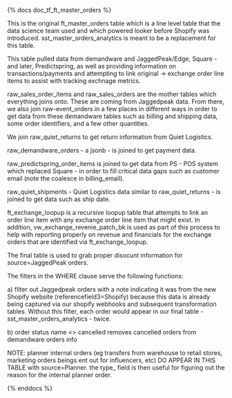 {% docs doc_tf_ft_master_orders %}


This is the original ft_master_orders table which is a line level table that the data science team used and which powered looker before Shopify was introduced. sst_master_orders_analytics is meant to be a replacement for this table.

This table pulled data from demandware and JaggedPeak/Edge, Square - and later, Predictspring, as well as providing information on transactions/payments and attempting to link original -> exchange order line items to assist with tracking exchnage metrics.

raw_sales_order_items and raw_sales_orders are the mother tables which everything joins onto. These are coming from Jaggedpeak data. From there, we also join raw-event_orders in a few places in different ways in order to get data from these demandware tables such as billing and shipping data, some order identifiers, and a few other quantities.

We join raw_quiet_returns to get return information from Quiet Logistics.

raw_demandware_orders - a jsonb - is joined to get payment data. 

raw_predictspring_order_items is joined to get data from PS - POS system which replaced Square - in order to fill critical data gaps such as customer email (note the coalesce in billing_email).

raw_quiet_shipments - Quiet Logistics data similar to raw_quiet_returns - is joined to get data such as ship date.

ft_exchange_loopup is a recursive loopup table that attempts to link an order line item with any exchange order line item that might exist. In addition, vw_exchange_revenie_patch_bk is used as part of this process to help with reporting properly on revenue and financials for the exchange orders that are identified via ft_exchange_loopup.

The final table is used to grab proper disocunt information for source=JaggedPeak orders.

The filters in the WHERE clause serve the following functions:

a) filter out Jaggedpeak orders with a note indicating it was from the new Shopify website (referencefield3=Shopify) because this data is already being captured via our shopify webhooks and subsequent transformation tables. Without this filter, each order would appear in our final table - sst_master_orders_analytics - twice.

b) order status name <> cancelled removes cancelled orders from demandware orders info

NOTE: planner internal orders (eg transfers from warehouse to retail stores, marketing orders beings ent out for influencers, etc) DO APPEAR IN THIS TABLE with source=Planner. the type_ field is then useful for figuring out the reason for the internal planner order.

{% enddocs %}
